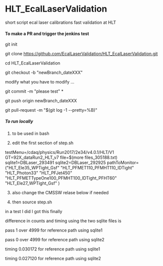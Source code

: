 # HLT_EcalLaserValidation
short script ecal laser calibrations fast validation at HLT

####  To make a PR and trigger the jenkins test  #######

git init

git clone https://github.com/EcalLaserValidation/HLT_EcalLaserValidation.git

cd  HLT_EcalLaserValidation

git checkout -b "newBranch_dateXXX"

modify what you have to modify ...

git commit -m "please test" *

git push origin newBranch_dateXXX

git pull-request -m "$(git log -1 --pretty=%B)"



##### To run locally #######



1. to be used in bash

2.  edit the first section of step.sh 

testMenu=/cdaq/physics/Run2017/2e34/v4.0.1/HLT/V1
GT=92X_dataRun2_HLT_v7
file=$(more files_305188.txt)
sqlite1=DBLaser_293491
sqlite2=DBLaser_292925
pathToMonitor=("HLT_Ele35_WPTight_Gsf" "HLT_PFMET110_PFMHT110_IDTight"  "HLT_Photon33"  "HLT_PFJet450" "HLT_PFMETTypeOne100_PFMHT100_IDTight_PFHT60" "HLT_Ele27_WPTight_Gsf" )



3. also change the CMSSW relase below if needed


4. then source step.sh


in a test I did I got this finally

difference in counts and timing using the two sqlite files is 

pass  1  over  4999  for reference path using  sqlite1

pass  0  over  4999  for reference path using  sqlite2

timing 0.030172  for reference path using sqlite1

timing 0.027120  for reference path using sqlite2
